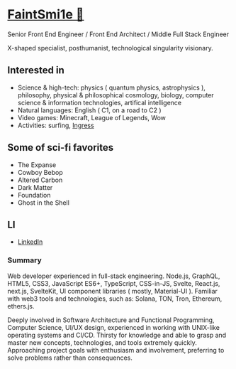 # [FaintSmi1e 🥤](https://www.linkedin.com/in/stanislav-i-792529242/)

Senior Front End Engineer / Front End Architect / Middle Full Stack Engineer

 X-shaped specialist, posthumanist, technological singularity visionary.

## Interested in

- Science & high-tech: physics ( quantum physics, astrophysics ), philosophy, physical & philosophical cosmology, biology, computer science & information technologies, artifical intelligence
- Natural languages: English ( C1, on a road to C2 )
- Video games: Minecraft, League of Legends, Wow
- Activities: surfing, [Ingress](https://ingress.com)

## Some of sci-fi favorites

- The Expanse
- Cowboy Bebop
- Altered Carbon
- Dark Matter
- Foundation
- Ghost in the Shell

## LI

- [LinkedIn](https://www.linkedin.com/in/stanislav-i-792529242)

### Summary

Web developer experienced in full-stack engineering. Node.js, GraphQL, HTML5, CSS3, JavaScript ES6+, TypeScript, CSS-in-JS, Svelte, React.js, next.js, SvelteKit, UI component libraries ( mostly, Material-UI ). Familiar with web3 tools and technologies, such as: Solana, TON, Tron, Ethereum, ethers.js.

Deeply involved in Software Architecture and Functional Programming, Computer Science, UI/UX design, experienced in working with UNIX-like operating systems and CI/CD. Thirsty for knowledge and able to grasp and master new concepts, technologies, and tools extremely quickly. Approaching project goals with enthusiasm and involvement, preferring to solve problems rather than consequences.
